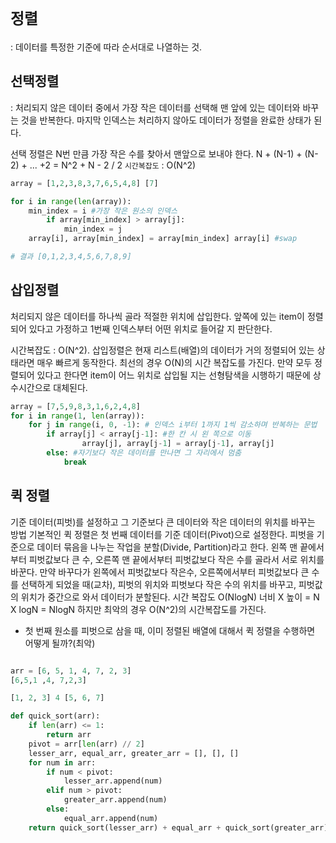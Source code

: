 # `정렬`
: 데이터를 특정한 기준에 따라 순서대로 나열하는 것.

## 선택정렬
: 처리되지 않은 데이터 중에서 가장 작은 데이터를 선택해 맨 앞에 있는 데이터와 바꾸는 것을 반복한다.
마지막 인덱스는 처리하지 않아도 데이터가 정렬을 완료한 상태가 된다.

선택 정렬은 N번 만큼 가장 작은 수를 찾아서 맨앞으로 보내야 한다.
N + (N-1) + (N-2) + ... +2 = N^2 + N - 2 / 2
`시간복잡도` : O(N^2)
```python
array = [1,2,3,8,3,7,6,5,4,8] [7]

for i in range(len(array)):
	min_index = i #가장 작은 원소의 인덱스
		if array[min_index] > array[j]:
			min_index = j
	array[i], array[min_index] = array[min_index] array[i] #swap

# 결과 [0,1,2,3,4,5,6,7,8,9]
```

## 삽입정렬
처리되지 않은 데이터를 하나씩 골라 적절한 위치에 삽입한다.
앞쪽에 있는 item이 정렬되어 있다고 가정하고 1번째 인덱스부터 어떤 위치로 들어갈 지 판단한다.

시간복잡도 : O(N^2).
삽입정렬은 현재 리스트(배열)의 데이터가 거의 정렬되어 있는 상태라면 매우 빠르게 동작한다.
최선의 경우 O(N)의 시간 복잡도를 가진다.
만약 모두 정렬되어 있다고 한다면 item이 어느 위치로 삽입될 지는 선형탐색을 시행하기 때문에 상수시간으로 대체된다.
```python
array = [7,5,9,8,3,1,6,2,4,8]
for i in range(1, len(array)):
	for j in range(i, 0, -1): # 인덱스 i부터 1까지 1씩 감소하며 반복하는 문법
		if array[j] < array[j-1]: #한 칸 시 왼 쪽으로 이동
				array[j], array[j-1] = array[j-1], array[j]
		else: #자기보다 작은 데이터를 만나면 그 자리에서 멈춤
			break
```

## 퀵 정렬
기준 데이터(피벗)를 설정하고 그 기준보다 큰 데이터와 작은 데이터의 위치를 바꾸는 방법
기본적인 퀵 정렬은 첫 번째 데이터를 기준 데이터(Pivot)으로 설정한다.
피벗을 기준으로 데이터 묶음을 나누는 작업을 분할(Divide, Partition)라고 한다.
왼쪽 맨 끝에서부터 피벗값보다 큰 수, 오른쪽 맨 끝에서부터 피벗값보다 작은 수를 골라서 서로 위치를 바꾼다.
만약 바꾸다가 왼쪽에서 피벗값보다 작은수, 오른쪽에서부터 피벗값보다 큰 수를 선택하게 되었을 때(교차), 피벗의 위치와 피벗보다 작은 수의 위치를 바꾸고, 피벗값의 위치가 중간으로 와서 데이터가 분할된다.
시간 복잡도 O(NlogN)
너비 X 높이 = N X logN = NlogN
하지만 최악의 경우 O(N^2)의 시간복잡도를 가진다.
- 첫 번째 원소를 피벗으로 삼을 때, 이미 정렬된 배열에 대해서 퀵 정렬을 수행하면 어떻게 될까?(최악)

```python

arr = [6, 5, 1, 4, 7, 2, 3]
[6,5,1 ,4, 7,2,3]

[1, 2, 3] 4 [5, 6, 7]

def quick_sort(arr):
    if len(arr) <= 1:
        return arr
    pivot = arr[len(arr) // 2]
    lesser_arr, equal_arr, greater_arr = [], [], []
    for num in arr:
        if num < pivot:
            lesser_arr.append(num)
        elif num > pivot:
            greater_arr.append(num)
        else:
            equal_arr.append(num)
    return quick_sort(lesser_arr) + equal_arr + quick_sort(greater_arr)
```
